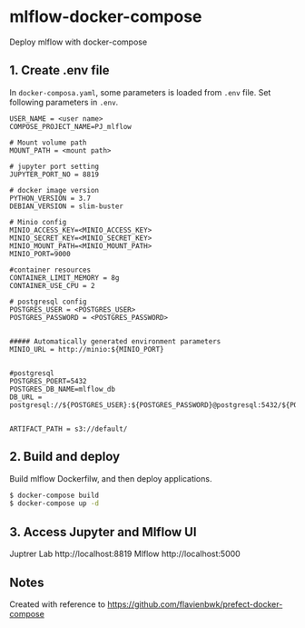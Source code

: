 # mlflow-docker-compose
Deploy mlflow with docker-compose

## 1. Create .env file
In `docker-composa.yaml`, some parameters is loaded from `.env` file.
Set following parameters in `.env`.

```
USER_NAME = <user name>
COMPOSE_PROJECT_NAME=PJ_mlflow

# Mount volume path
MOUNT_PATH = <mount path>

# jupyter port setting
JUPYTER_PORT_NO = 8819

# docker image version
PYTHON_VERSION = 3.7
DEBIAN_VERSION = slim-buster

# Minio config
MINIO_ACCESS_KEY=<MINIO_ACCESS_KEY>
MINIO_SECRET_KEY=<MINIO_SECRET_KEY>
MINIO_MOUNT_PATH=<MINIO_MOUNT_PATH>
MINIO_PORT=9000

#container resources
CONTAINER_LIMIT_MEMORY = 8g
CONTAINER_USE_CPU = 2

# postgresql config
POSTGRES_USER = <POSTGRES_USER>
POSTGRES_PASSWORD = <POSTGRES_PASSWORD>


##### Automatically generated environment parameters
MINIO_URL = http://minio:${MINIO_PORT}


#postgresql
POSTGRES_POERT=5432
POSTGRES_DB_NAME=mlflow_db
DB_URL = postgresql://${POSTGRES_USER}:${POSTGRES_PASSWORD}@postgresql:5432/${POSTGRES_DB_NAME}


ARTIFACT_PATH = s3://default/

```

## 2. Build and deploy
Build mlflow Dockerfilw, and then deploy applications.

```sh
$ docker-compose build
$ docker-compose up -d
```

## 3. Access Jupyter and Mlflow UI

Juptrer Lab
http://localhost:8819
Mlflow
http://localhost:5000



## Notes
Created with reference to https://github.com/flavienbwk/prefect-docker-compose

